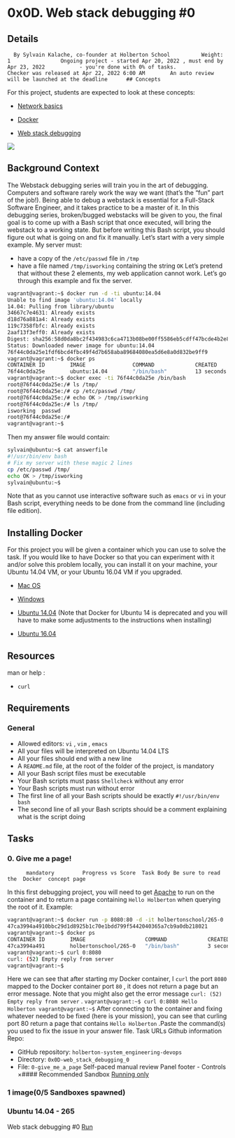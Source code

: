 # 0x0D. Web stack debugging #0
## Details
      By Sylvain Kalache, co-founder at Holberton School          Weight: 1                Ongoing project - started Apr 20, 2022 , must end by Apr 23, 2022           - you're done with 0% of tasks.              Checker was released at Apr 22, 2022 6:00 AM        An auto review will be launched at the deadline      ## Concepts
For this project, students are expected to look at these concepts:
* [Network basics](https://intranet.hbtn.io/concepts/33) 

* [Docker](https://intranet.hbtn.io/concepts/65) 

* [Web stack debugging](https://intranet.hbtn.io/concepts/68) 

 ![](https://s3.amazonaws.com/intranet-projects-files/holbertonschool-sysadmin_devops/265/uWLzjc8.jpg) 

## Background Context
The Webstack debugging series will train you in the art of debugging. Computers and software rarely work the way we want (that’s the “fun” part of the job!).
Being able to debug a webstack is essential for a Full-Stack Software Engineer, and it takes practice to be a master of it.
In this debugging series, broken/bugged webstacks will be given to you, the final goal is to come up with a Bash script that once executed, will bring the webstack to a working state. But before writing this Bash script, you should figure out what is going on and fix it manually.
Let’s start with a very simple example. My server must: 
* have a copy of the  ` /etc/passwd `  file in  ` /tmp ` 
* have a file named  ` /tmp/isworking `  containing the string  ` OK ` 
Let’s pretend that without these 2 elements, my web application cannot work.
Let’s go through this example and fix the server.
```bash
vagrant@vagrant:~$ docker run -d -ti ubuntu:14.04
Unable to find image 'ubuntu:14.04' locally
14.04: Pulling from library/ubuntu
34667c7e4631: Already exists
d18d76a881a4: Already exists
119c7358fbfc: Already exists
2aaf13f3eff0: Already exists
Digest: sha256:58d0da8bc2f434983c6ca4713b08be00ff5586eb5cdff47bcde4b2e88fd40f88
Status: Downloaded newer image for ubuntu:14.04
76f44c0da25e1fdf6bcd4fbc49f4d7b658aba89684080ea5d6e8a0d832be9ff9
vagrant@vagrant:~$ docker ps
CONTAINER ID        IMAGE               COMMAND             CREATED             STATUS              PORTS               NAMES
76f44c0da25e        ubuntu:14.04        "/bin/bash"         13 seconds ago      Up 12 seconds                           infallible_bhabha
vagrant@vagrant:~$ docker exec -ti 76f44c0da25e /bin/bash
root@76f44c0da25e:/# ls /tmp/
root@76f44c0da25e:/# cp /etc/passwd /tmp/
root@76f44c0da25e:/# echo OK > /tmp/isworking
root@76f44c0da25e:/# ls /tmp/
isworking  passwd
root@76f44c0da25e:/#
vagrant@vagrant:~$

```
Then my answer file would contain:
```bash
sylvain@ubuntu:~$ cat answerfile
#!/usr/bin/env bash
# Fix my server with these magic 2 lines
cp /etc/passwd /tmp/
echo OK > /tmp/isworking
sylvain@ubuntu:~$

```
Note that as you cannot use interactive software such as   ` emacs `   or   ` vi `   in your Bash script, everything needs to be done from the command line (including file edition).
## Installing Docker
For this project you will be given a container which you can use to solve the task.  If  you would like to have Docker so that you can experiment with it and/or solve this problem locally, you can install it on your machine, your Ubuntu 14.04 VM, or your Ubuntu 16.04 VM if you upgraded.
* [Mac OS](https://intranet.hbtn.io/rltoken/k_pbInP8sVHkPWS-7bUqDQ) 

* [Windows](https://intranet.hbtn.io/rltoken/AYZe8xA3hfdHoDlXMJuNpQ) 

* [Ubuntu 14.04](https://intranet.hbtn.io/rltoken/ynOBcBBvuYZPm9lSHFNcoQ) 
 (Note that Docker for Ubuntu 14 is deprecated and you will have to make some adjustments to the instructions when installing)
* [Ubuntu 16.04](https://intranet.hbtn.io/rltoken/tTuEaxo5gzKq23ZvgPODnA) 

## Resources
man or help :
*  ` curl ` 
## Requirements
### General
* Allowed editors:  ` vi ` ,  ` vim ` ,  ` emacs ` 
* All your files will be interpreted on Ubuntu 14.04 LTS
* All your files should end with a new line
* A  ` README.md `  file, at the root of the folder of the project, is mandatory
* All your Bash script files must be executable
* Your Bash scripts must pass  ` Shellcheck `  without any error
* Your Bash scripts must run without error
* The first line of all your Bash scripts should be exactly  ` #!/usr/bin/env bash ` 
* The second line of all your Bash scripts should be a comment explaining what is the script doing
## Tasks
### 0. Give me a page!
          mandatory         Progress vs Score  Task Body Be sure to read the  Docker  concept page
In this first debugging project, you will need to get  [Apache](https://intranet.hbtn.io/rltoken/B4vOap4dPNKxdZzBbepK7Q) 
  to run on the container and to return a page containing   ` Hello Holberton `   when querying the root of it.
Example:
```bash
vagrant@vagrant:~$ docker run -p 8080:80 -d -it holbertonschool/265-0
47ca3994a4910bbc29d1d8925b1c70e1bdd799f5442040365a7cb9a0db218021
vagrant@vagrant:~$ docker ps
CONTAINER ID        IMAGE                   COMMAND             CREATED             STATUS              PORTS                  NAMES
47ca3994a491        holbertonschool/265-0   "/bin/bash"         3 seconds ago       Up 2 seconds        0.0.0.0:8080->80/tcp   vigilant_tesla
vagrant@vagrant:~$ curl 0:8080
curl: (52) Empty reply from server
vagrant@vagrant:~$

```
Here we can see that after starting my Docker container, I   ` curl `   the port   ` 8080 `   mapped to the Docker container port   ` 80 `  , it does not return a page but an error message. Note that you might also get the error message   ` curl: (52) Empty reply from server `  .
 ` vagrant@vagrant:~$ curl 0:8080
Hello Holberton
vagrant@vagrant:~$
 ` After connecting to the container and fixing whatever needed to be fixed (here is your mission), you can see that curling port 80 return a page that contains   ` Hello Holberton `  .Paste the command(s) you used to fix the issue in your answer file.
 Task URLs  Github information Repo:
* GitHub repository:  ` holberton-system_engineering-devops ` 
* Directory:  ` 0x0D-web_stack_debugging_0 ` 
* File:  ` 0-give_me_a_page ` 
 Self-paced manual review  Panel footer - Controls 
×#### Recommended Sandbox
[Running only]() 
### 1 image(0/5 Sandboxes spawned)
### Ubuntu 14.04 - 265
Web stack debugging #0
[Run]() 
